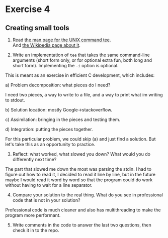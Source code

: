 # Exercise 4
## Creating small tools


1) Read [the man page for the UNIX command tee](http://man7.org/linux/man-pages/man1/tee.1.html).  
And [the Wikipedia page about it](http://en.wikipedia.org/wiki/Tee_(command)).

2) Write an implementation of `tee` that takes the same command-line
arguments (short form only, or for optional extra fun, both long and
short form).  Implementing the `-i` option is optional.

This is meant as an exercise in efficient C development, which includes:

a) Problem decomposition: what pieces do I need?

I need two pieces, a way to write to a file, and a way to print what im writing to stdout.

b) Solution location: mostly Google->stackoverflow.

c) Assimilation: bringing in the pieces and testing them.

d) Integration: putting the pieces together. 

For this particular problem, we could skip (a) and just find a
solution.  But let's take this as an opportunity to practice.

3) Reflect: what worked, what slowed you down?  What would you do
differently next time?

The part that slowed me down the most was parsing the stdin. I had to figure out how to read it, I decided to read it line by line, but in the future maybe I would read it word by word so that the program could do work without having to wait for a line separator.

4) Compare your solution to the real thing.  What do you see in
professional code that is not in your solution?

Professional code is much cleaner and also has multithreading to make the program more performant.

5) Write comments in the code to answer the last two questions, then
check it in to the repo.